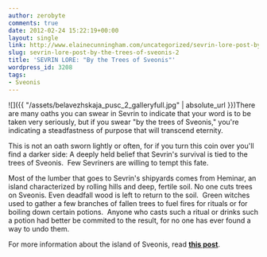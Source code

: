 ```yaml
---
author: zerobyte
comments: true
date: 2012-02-24 15:22:19+00:00
layout: single
link: http://www.elainecunningham.com/uncategorized/sevrin-lore-post-by-the-trees-of-sveonis-2/
slug: sevrin-lore-post-by-the-trees-of-sveonis-2
title: 'SEVRIN LORE: "By the Trees of Sveonis"'
wordpress_id: 3208
tags:
- Sveonis
---
```


![]({{ "/assets/belavezhskaja_pusc_2_galleryfull.jpg" | absolute_url }})There are many oaths you can swear in Sevrin to indicate that your word is to be taken very seriously, but if you swear "by the trees of Sveonis," you're indicating a steadfastness of purpose that will transcend eternity.

This is not an oath sworn lightly or often, for if you turn this coin over you'll find a darker side: A deeply held belief that Sevrin's survival is tied to the trees of Sveonis.  Few Sevriners are willing to tempt this fate.

Most of the lumber that goes to Sevrin's shipyards comes from Heminar, an island characterized by rolling hills and deep, fertile soil. No one cuts trees on Sveonis. Even deadfall wood is left to return to the soil.  Green witches used to gather a few branches of fallen trees to fuel fires for rituals or for boiling down certain potions.  Anyone who casts such a ritual or drinks such a potion had better be commited to the result, for no one has ever found a way to undo them.

For more information about the island of Sveonis, read **[this post](http://www.elainecunningham.com/2011/09/07/people-places-sveonis/)**.
